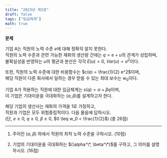 ```yaml
---
title: "2023년 제2문"
draft: false
tags: ["임금체계"]
math: true
---
```


**문제**

기업 A는 직원의 노력 수준 $e$에 대해 정확히 알지 못한다.  
직원의 노력 수준과 관련 가능한 재화의 생산량 간에는 $q = e + u$의 관계가 성립하며,  
불확실성을 반영하는 $u$의 평균과 분산은 각각 $E(u) = 0$, $Var(u) = \sigma^2$이다.

또한, 직원의 노력 수준에 대한 비용함수는 $c(e) = \frac{1}{2} e^2$이며,  
해당 직원이 다른 회사에서 일하는 경우 받을 수 있는 최대 보수는 $w_0$이다.

기업 A가 적용하는 직원에 대한 임금체계는 $s(q) = \alpha + \beta q$이며,  
이 기업은 기대이윤을 극대화하는 $(\alpha, \beta)$를 설계하고자 한다.

해당 기업의 생산사는 재화의 가격을 1로 가정하고,  
직원과 기업은 모두 위험중립적이다. 다음 물음에 답하시오.  
(단, $e \geq 0$, $q \geq 0$, $\beta \geq 0$, $0 \leq w_0 < \frac{1}{2}$)  (총 26점) 

---

1) 주어진 $(\alpha, \beta)$ 하에서 직원의 최적 노력 수준을 구하시오. (10점)

2) 기업의 기대이윤을 극대화하는 $(\alpha^\*, \beta^\*)$를 구하고, 그 의미를 설명하시오. (16점)

